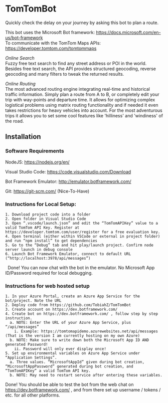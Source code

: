 # TomTomBot

Quickly check the delay on your journey by asking this bot to plan a route. 

This bot uses the Microsoft Bot framework: https://docs.microsoft.com/en-us/bot-framework  
To communicate with the TomTom Maps APIs: https://developer.tomtom.com/tomtommaps

*Online Search*  
Fuzzy free text search to find any street address or POI in the world. Besides free text search, the API provides structured geocoding, reverse geocoding and many filters to tweak the returned results. 

*Online Routing*  
The most advanced routing engine integrating real-time and historical traffic information. Simply plan a route from A to B, or completely edit your trip with way-points and departure time. It allows for optimizing complex logistical problems using matrix routing functionality and if needed it even takes restrictions for heavy vehicles into account. For the most adventurous trips it allows you to set some cool features like 'hilliness' and 'windiness' of the road. 


## Installation
### Software Requirements
NodeJS: https://nodejs.org/en/

Visual Studio Code: https://code.visualstudio.com/Download

Bot Framework Emulator: http://emulator.botframework.com/

Git: https://git-scm.com/ (Nice-To-Have)

### Instructions for Local Setup: 
	1. Download project code into a folder
	2. Open folder in Visual Studio Code
	3. Open “.vscode/launch.json” and edit the “TomTomAPIKey” value to a valid TomTom API Key. Register at https://developer.tomtom.com/user/register for a free evaluation key. 
	4. Open terminal (either within VSCode or external in project folder) and run “npm install” to get dependencies
	5. Go to the “Debug” tab and hit play/launch project. Confirm node server launch in debug console
	6. Launch Bot Framework Emulator, connect to default URL (“http://localhost:3978/api/messages”)
 
Done! You can now chat with the bot in the emulator. No Microsoft App ID/Password required for local debugging.

### Instructions for web hosted setup
	1. In your Azure Portal, create an Azure App Service for the bot/project. Note the URL
	2. Deploy code from https://github.com/TobiahZ/TomTomBot 
	3. Create account on https://dev.botframework.com/
	4. Create bot on https://dev.botframework.com/ , follow step by step instruction. 
	  a. NOTE: Enter the URL of your Azure App Service, plus “/api/messages”
	    i. Example: https://tomtomapidemo.azurewebsites.net/api/messages (That is the version I am currently hosting on my own Azure)
	  b. NOTE: Make sure to write down both the Microsoft App ID AND generated Password!
	    ii. Password will only ever display once!
	5. Set up environmental variables on Azure App Service under “Application Settings”. 
	  a. Three values. “MicrosoftAppId” given during bot creation, “MicrosoftAppPassword” generated during bot creation, and “TomTomAPIKey” a valid TomTom API key.
	  b. NOTE: May need to restart service after entering these variables.

Done! You should be able to test the bot from the web chat on https://dev.botframework.com/ , and from there set up username / tokens / etc. for all other platforms.
 
